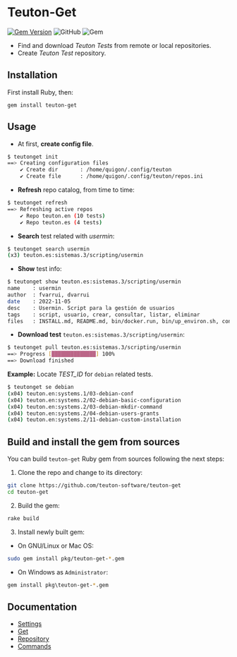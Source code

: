 # Teuton-Get

[![Gem Version](https://badge.fury.io/rb/teuton-get.svg)](https://badge.fury.io/rb/teuton-get)
![GitHub](https://img.shields.io/github/license/dvarrui/teuton-get)
![Gem](https://img.shields.io/gem/dv/teuton-get/0.2.4)

* Find and download _Teuton Tests_ from remote or local repositories.
* Create _Teuton Test_ repository.

## Installation

First install Ruby, then:

```
gem install teuton-get
```

## Usage

* At first, **create config file**.

```bash
$ teutonget init
==> Creating configuration files
    ✔ Create dir       : /home/quigon/.config/teuton
    ✔ Create file      : /home/quigon/.config/teuton/repos.ini
```

* **Refresh** repo catalog, from time to time:

```bash
$ teutonget refresh
==> Refreshing active repos
    ✔ Repo teuton.en (10 tests)
    ✔ Repo teuton.es (4 tests)
```

* **Search** test related with *usermin*:

```bash
$ teutonget search usermin
(x3) teuton.es:sistemas.3/scripting/usermin
```

* **Show** test info:

```bash
$ teutonget show teuton.es:sistemas.3/scripting/usermin
name    : usermin
author  : fvarrui, dvarrui
date    : 2022-11-05
desc    : Usermin. Script para la gestión de usuarios
tags    : script, usuario, crear, consultar, listar, eliminar
files   : INSTALL.md, README.md, bin/docker.run, bin/up_environ.sh, config.yaml, lib/docker/consultar.rb, lib/docker/eliminar.rb, lib/docker/help.rb, lib/docker/listar.rb, lib/docker/nuevo.rb, lib/vm/consultar.rb, lib/vm/eliminar.rb, lib/vm/help.rb, lib/vm/listar.rb, lib/vm/nuevo.rb, start.rb, tt-info.yaml, vagrant/install-software.sh, vagrant/profesor.rb, vm.rb, vm.yaml
```

* **Download test** `teuton.es:sistemas.3/scripting/usermin`:

```bash
$ teutonget pull teuton.es:sistemas.3/scripting/usermin
==> Progress [██████████████] 100%
==> Download finished
```

**Example:** Locate *TEST_ID* for `debian` related tests.

```bash
$ teutonget se debian
(x04) teuton.en:systems.1/03-debian-conf
(x04) teuton.en:systems.2/02-debian-basic-configuration
(x04) teuton.en:systems.2/03-debian-mkdir-command
(x04) teuton.en:systems.2/04-debian-users-grants
(x04) teuton.en:systems.2/11-debian-custom-installation
```

## Build and install the gem from sources

You can build `teuton-get` Ruby gem from sources following the next steps:

1. Clone the repo and change to its directory:

```bash
git clone https://github.com/teuton-software/teuton-get
cd teuton-get
```

2. Build the gem:

```bash
rake build
```

3. Install newly built gem:
- On GNU/Linux or Mac OS:

```bash
sudo gem install pkg/teuton-get-*.gem
```

- On Windows as `Administrator`:

```bash
gem install pkg\teuton-get-*.gem
```

## Documentation

* [Settings](docs/settings.md)
* [Get](docs/get.md)
* [Repository](docs/repo.md)
* [Commands](docs/commands.md)
